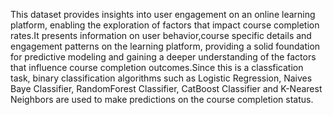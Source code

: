 This dataset provides insights into user engagement on an online learning platform, enabling the exploration of factors that impact course completion rates.It presents information on user behavior,course specific details and engagement patterns on the learning platform, providing a solid foundation for predictive modeling and gaining a deeper understanding of the factors that influence course completion outcomes.Since this is a classfication task, binary classification algorithms such as Logistic Regression, Naives Baye Classifier, RandomForest Classifier, CatBoost Classifier and K-Nearest Neighbors are used to make predictions on the course completion status.
